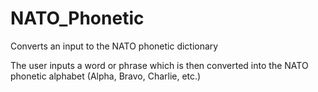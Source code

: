 # NATO_Phonetic
Converts an input to the NATO phonetic dictionary


The user inputs a word or phrase which is then converted into the NATO phonetic alphabet (Alpha, Bravo, Charlie, etc.)

